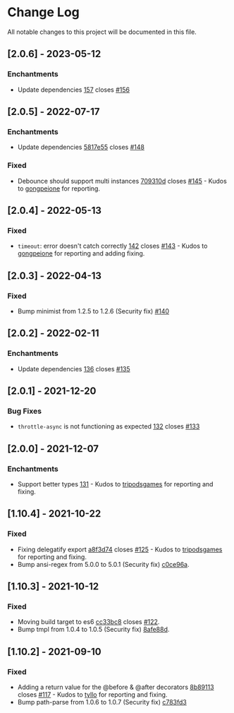 # Change Log
All notable changes to this project will be documented in this file.

## [2.0.6] - 2023-05-12

### Enchantments
- Update dependencies [157](https://github.com/vlio20/utils-decorators/commit/157) closes [#156](https://github.com/vlio20/utils-decorators/issues/156)

## [2.0.5] - 2022-07-17

### Enchantments
- Update dependencies [5817e55](https://github.com/vlio20/utils-decorators/commit/5817e55) closes [#148](https://github.com/vlio20/utils-decorators/issues/148)

### Fixed
- Debounce should support multi instances [709310d](https://github.com/vlio20/utils-decorators/commit/709310d) closes [#145](https://github.com/vlio20/utils-decorators/issues/145) - Kudos to [gongpeione](https://github.com/gongpeione) for reporting.
 
## [2.0.4] - 2022-05-13

### Fixed 
- `timeout`: error doesn't catch correctly [142](https://github.com/vlio20/utils-decorators/pull/142) closes [#143](https://github.com/vlio20/utils-decorators/issues/143) - Kudos to [gongpeione](https://github.com/gongpeione) for reporting and adding fixing.

## [2.0.3] - 2022-04-13

### Fixed 
- Bump minimist from 1.2.5 to 1.2.6 (Security fix) [#140](https://github.com/vlio20/utils-decorators/pull/140)

## [2.0.2] - 2022-02-11

### Enchantments
- Update dependencies [136](https://github.com/vlio20/utils-decorators/pull/136) closes [#135](https://github.com/vlio20/utils-decorators/issues/135)

## [2.0.1] - 2021-12-20

### Bug Fixes

- `throttle-async` is not functioning as expected [132](https://github.com/vlio20/utils-decorators/pull/132) closes [#133](https://github.com/vlio20/utils-decorators/issues/133)

## [2.0.0] - 2021-12-07

### Enchantments

- Support better types [131](https://github.com/vlio20/utils-decorators/pull/131) - Kudos to [tripodsgames](https://github.com/tripodsgames) for reporting and fixing.

## [1.10.4] - 2021-10-22

### Fixed

- Fixing delegatify export [a8f3d74](https://github.com/vlio20/utils-decorators/commit/a8f3d74886091f4a36c653e2c9d2a8454cf38ef4) closes [#125](https://github.com/vlio20/utils-decorators/issues/125) - Kudos to [tripodsgames](https://github.com/tripodsgames) for reporting and fixing.
- Bump ansi-regex from 5.0.0 to 5.0.1 (Security fix) [c0ce96a](https://github.com/vlio20/utils-decorators/commit/c0ce96a285781672c3dfb6bf97992acd5584aed7).

## [1.10.3] - 2021-10-12

### Fixed

- Moving build target to es6 [cc33bc8](https://github.com/vlio20/utils-decorators/commit/cc33bc806e68e38ae69a772c5f4ebad27d912b4c) closes [#122](https://github.com/vlio20/utils-decorators/issues/122).
- Bump tmpl from 1.0.4 to 1.0.5 (Security fix) [8afe88d](https://github.com/vlio20/utils-decorators/commit/8afe88dd0012c7badb6e91d764ff4ecf39102a6a).

## [1.10.2] - 2021-09-10

### Fixed

- Adding a return value for the @before & @after decorators [8b89113](https://github.com/vlio20/utils-decorators/commit/8b891138c50f0a0ec510fa9d6caaca98258d8130) closes [#117](https://github.com/vlio20/utils-decorators/issues/117) - Kudos to [tyllo](https://github.com/tyllo) for reporting and fixing. 
- Bump path-parse from 1.0.6 to 1.0.7 (Security fix) [c783fd3](https://github.com/vlio20/utils-decorators/pull/116/commits/c783fd339e78524cd6dfd6da695911e04df30de9) 
